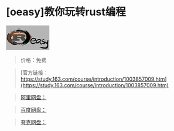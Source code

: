 # [oeasy]教你玩转rust编程

![img](../../../assets/study163/free/6632402572815355024.png)

> 价格：免费

> [官方链接：https://study.163.com/course/introduction/1003857009.htm](https://study.163.com/course/introduction/1003857009.htm)

> [阿里网盘：]()

> [百度网盘：]()

> [夸克网盘：]()

